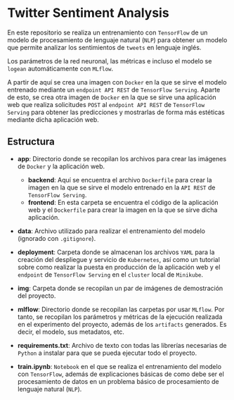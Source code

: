 # Twitter Sentiment Analysis

En este repositorio se realiza un entrenamiento con `TensorFlow` de un modelo de procesamiento de lenguaje natural (`NLP`) para obtener un modelo que permite analizar los sentimientos de `tweets` en lenguaje inglés.

Los parámetros de la red neuronal, las métricas e incluso el modelo se `logean` automáticamente con `MLflow`.

A partir de aquí se crea una imagen con `Docker` en la que se sirve el modelo entrenado mediante un `endpoint API REST` de `TensorFlow Serving`. Aparte de esto, se crea otra imagen de `Docker` en la que se sirve una aplicación web que realiza solicitudes `POST` al `endpoint API REST` de `TensorFlow Serving` para obtener las predicciones y mostrarlas de forma más estéticas mediante dicha aplicación web.


## Estructura

- **app**: Directorio donde se recopilan los archivos para crear las imágenes de `Docker` y la aplicación web.
    - **backend**: Aquí se encuentra el archivo `Dockerfile` para crear la imagen en la que se sirve el modelo entrenado en la `API REST` de `TensorFlow Serving`.
    - **frontend**: En esta carpeta se encuentra el código de la aplicación web y el `Dockerfile` para crear la imagen en la que se sirve dicha aplicación.


- **data**: Archivo utilizado para realizar el entrenamiento del modelo (ignorado con `.gitignore`).


- **deployment**: Carpeta donde se almacenan los archivos `YAML` para la creación del despliegue y servicio de `Kubernetes`, así como un tutorial sobre como realizar la puesta en producción de la aplicación web y el `endpoint` de `TensorFlow Serving` en el `cluster` local de `Minikube`.


- **img**: Carpeta donde se recopilan un par de imágenes de demostración del proyecto.


- **mlflow**: Directorio donde se recopilan las carpetas por usar `MLflow`. Por tanto, se recopilan los parámetros y métricas de la ejecución realizada en el experimento del proyecto, además de los `artifacts` generados. Es decir, el modelo, sus metadatos, etc.


- **requirements.txt**: Archivo de texto con todas las librerías necesarias de `Python` a instalar para que se pueda ejecutar todo el proyecto.


- **train.ipynb**: `Notebook` en el que se realiza el entrenamiento del modelo con `TensorFlow`, además de explicaciones básicas de como debe ser el procesamiento de datos en un problema básico de procesamiento de lenguaje natural (`NLP`).